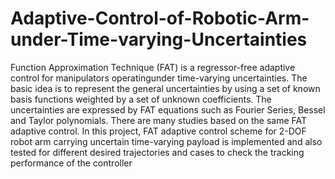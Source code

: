 # Adaptive-Control-of-Robotic-Arm-under-Time-varying-Uncertainties

Function Approximation Technique (FAT) is a regressor-free adaptive control for manipulators operatingunder time-varying uncertainties. The basic idea is to represent the general uncertainties by using a set of known basis functions weighted by a set of unknown coefficients. The uncertainties are expressed by FAT equations such as Fourier Series, Bessel and Taylor polynomials. There are many studies based on the same FAT adaptive control. In this project, FAT adaptive control scheme for 2-DOF robot arm carrying uncertain time-varying payload is implemented and also tested for different desired trajectories and cases to check the tracking performance of the controller
